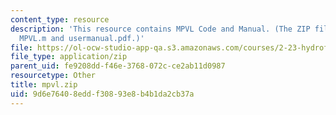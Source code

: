 ```yaml
---
content_type: resource
description: 'This resource contains MPVL Code and Manual. (The ZIP file contains:
  MPVL.m and usermanual.pdf.)'
file: https://ol-ocw-studio-app-qa.s3.amazonaws.com/courses/2-23-hydrofoils-and-propellers-spring-2007/9d6e76408eddf30893e8b4b1da2cb37a_mpvl.zip
file_type: application/zip
parent_uid: fe9208dd-f46e-3768-072c-ce2ab11d0987
resourcetype: Other
title: mpvl.zip
uid: 9d6e7640-8edd-f308-93e8-b4b1da2cb37a
---
```

